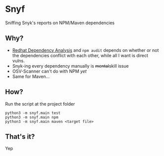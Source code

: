 # Snyf
Sniffing Snyk's reports on NPM/Maven dependencies

## Why?
- [Redhat Dependency Analysis](https://marketplace.visualstudio.com/items?itemName=redhat.fabric8-analytics) and `npm audit` depends on whether or not the dependencies conflict with each other, while all I want is direct vulns.
- Snyk-ing every dependency manually is ~~mental~~skill issue
- OSV-Scanner can't do with NPM _yet_
- Same for Maven...

## How?
Run the script at the project folder
```
python3 -m snyf.main test
python3 -m snyf.main npm 
python3 -m snyf.main maven <target file> 
```

## That's it?
Yep
